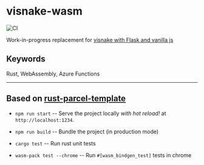 # visnake-wasm

![CI](https://github.com/christianfosli/visnake-wasm/workflows/CI/badge.svg)

Work-in-progress replacement for [visnake with Flask and vanilla js](
https://github.com/christianfosli/visnake)

## Keywords

Rust, WebAssembly, Azure Functions

---

## Based on [rust-parcel-template](https://github.com/rustwasm/rust-parcel-template)

* `npm run start` -- Serve the project locally _with hot reload!_ at `http://localhost:1234`.

* `npm run build` -- Bundle the project (in production mode)

* `cargo test` -- Run rust unit tests

* `wasm-pack test --chrome` -- Run `#[wasm_bindgen_test]` tests in chrome
